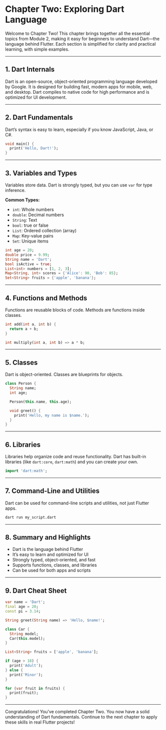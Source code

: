 # Chapter Two: Exploring Dart Language

Welcome to Chapter Two! This chapter brings together all the essential topics from Module 2, making it easy for beginners to understand Dart—the language behind Flutter. Each section is simplified for clarity and practical learning, with simple examples.

---

## 1. Dart Internals
Dart is an open-source, object-oriented programming language developed by Google. It is designed for building fast, modern apps for mobile, web, and desktop. Dart compiles to native code for high performance and is optimized for UI development.

---

## 2. Dart Fundamentals
Dart’s syntax is easy to learn, especially if you know JavaScript, Java, or C#.

```dart
void main() {
  print('Hello, Dart!');
}
```

---

## 3. Variables and Types
Variables store data. Dart is strongly typed, but you can use `var` for type inference.

**Common Types:**
- `int`: Whole numbers
- `double`: Decimal numbers
- `String`: Text
- `bool`: true or false
- `List`: Ordered collection (array)
- `Map`: Key-value pairs
- `Set`: Unique items

```dart
int age = 20;
double price = 9.99;
String name = 'Dart';
bool isActive = true;
List<int> numbers = [1, 2, 3];
Map<String, int> scores = {'Alice': 90, 'Bob': 85};
Set<String> fruits = {'apple', 'banana'};
```

---

## 4. Functions and Methods
Functions are reusable blocks of code. Methods are functions inside classes.

```dart
int add(int a, int b) {
  return a + b;
}

int multiply(int a, int b) => a * b;
```

---

## 5. Classes
Dart is object-oriented. Classes are blueprints for objects.

```dart
class Person {
  String name;
  int age;

  Person(this.name, this.age);

  void greet() {
    print('Hello, my name is $name.');
  }
}
```

---

## 6. Libraries
Libraries help organize code and reuse functionality. Dart has built-in libraries (like `dart:core`, `dart:math`) and you can create your own.

```dart
import 'dart:math';
```

---

## 7. Command-Line and Utilities
Dart can be used for command-line scripts and utilities, not just Flutter apps.

```sh
dart run my_script.dart
```

---

## 8. Summary and Highlights
- Dart is the language behind Flutter
- It’s easy to learn and optimized for UI
- Strongly typed, object-oriented, and fast
- Supports functions, classes, and libraries
- Can be used for both apps and scripts

---

## 9. Dart Cheat Sheet

```dart
var name = 'Dart';
final age = 20;
const pi = 3.14;

String greet(String name) => 'Hello, $name!';

class Car {
  String model;
  Car(this.model);
}

List<String> fruits = ['apple', 'banana'];

if (age > 18) {
  print('Adult');
} else {
  print('Minor');
}

for (var fruit in fruits) {
  print(fruit);
}
```

---

Congratulations! You’ve completed Chapter Two. You now have a solid understanding of Dart fundamentals. Continue to the next chapter to apply these skills in real Flutter projects!
